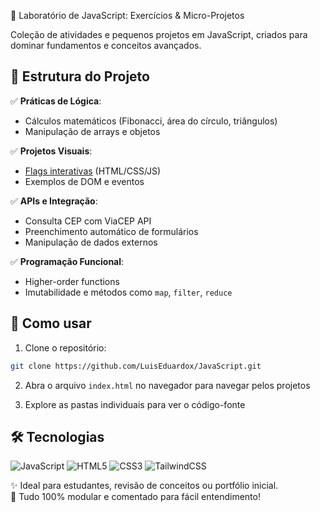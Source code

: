 🚀 Laboratório de JavaScript: Exercícios & Micro-Projetos  

Coleção de atividades e pequenos projetos em JavaScript, criados para dominar fundamentos e conceitos avançados.

## 📂 Estrutura do Projeto

✅ **Práticas de Lógica**:  
   - Cálculos matemáticos (Fibonacci, área do círculo, triângulos)  
   - Manipulação de arrays e objetos  

✅ **Projetos Visuais**:  
   - [Flags interativas](https://luiseduardox.github.io/JavaScript/JavaScript/atividade-flags/flags.html) (HTML/CSS/JS)  
   - Exemplos de DOM e eventos  

✅ **APIs e Integração**:  
   - Consulta CEP com ViaCEP API  
   - Preenchimento automático de formulários  
   - Manipulação de dados externos  

✅ **Programação Funcional**:  
   - Higher-order functions  
   - Imutabilidade e métodos como `map`, `filter`, `reduce`  

## 🚀 Como usar

1. Clone o repositório:
```bash
git clone https://github.com/LuisEduardox/JavaScript.git
```

2. Abra o arquivo `index.html` no navegador para navegar pelos projetos

3. Explore as pastas individuais para ver o código-fonte

## 🛠️ Tecnologias

![JavaScript](https://img.shields.io/badge/JavaScript-ES6+-yellow)
![HTML5](https://img.shields.io/badge/HTML5-orange)
![CSS3](https://img.shields.io/badge/CSS3-blue)
![TailwindCSS](https://img.shields.io/badge/TailwindCSS-38B2AC)


✨ Ideal para estudantes, revisão de conceitos ou portfólio inicial.  
🔧 Tudo 100% modular e comentado para fácil entendimento!